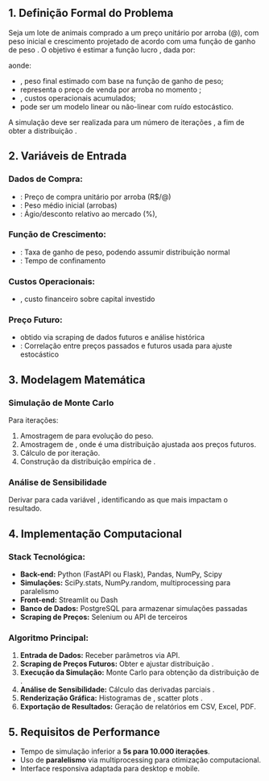 ## 1. Definição Formal do Problema

Seja um lote de animais comprado a um preço unitário por arroba (@), com peso inicial e crescimento projetado de acordo com uma função de ganho de peso . O objetivo é estimar a função lucro , dada por:

aonde:

- , peso final estimado com base na função de ganho de peso;
- representa o preço de venda por arroba no momento ;
- , custos operacionais acumulados;
- pode ser um modelo linear ou não-linear com ruído estocástico.

A simulação deve ser realizada para um número de iterações , a fim de obter a distribuição .

## 2. Variáveis de Entrada

### Dados de Compra:

- : Preço de compra unitário por arroba (R$/@)
- : Peso médio inicial (arrobas)
- : Ágio/desconto relativo ao mercado (%),

### Função de Crescimento:

- : Taxa de ganho de peso, podendo assumir distribuição normal
- : Tempo de confinamento

### Custos Operacionais:

- , custo financeiro sobre capital investido

### Preço Futuro:

- obtido via scraping de dados futuros e análise histórica
- : Correlação entre preços passados e futuros usada para ajuste estocástico

## 3. Modelagem Matemática

### Simulação de Monte Carlo

Para iterações:

1. Amostragem de para evolução do peso.
2. Amostragem de , onde é uma distribuição ajustada aos preços futuros.
3. Cálculo de por iteração.
4. Construção da distribuição empírica de .

### Análise de Sensibilidade

Derivar para cada variável , identificando as que mais impactam o resultado.

## 4. Implementação Computacional

### Stack Tecnológica:

- **Back-end:** Python (FastAPI ou Flask), Pandas, NumPy, Scipy
- **Simulações:** SciPy.stats, NumPy.random, multiprocessing para paralelismo
- **Front-end:** Streamlit ou Dash
- **Banco de Dados:** PostgreSQL para armazenar simulações passadas
- **Scraping de Preços:** Selenium ou API de terceiros

### Algoritmo Principal:

1. **Entrada de Dados:** Receber parâmetros via API.
2. **Scraping de Preços Futuros:** Obter e ajustar distribuição .
3. **Execução da Simulação:** Monte Carlo para obtenção da distribuição de .
4. **Análise de Sensibilidade:** Cálculo das derivadas parciais .
5. **Renderização Gráfica:** Histogramas de , scatter plots .
6. **Exportação de Resultados:** Geração de relatórios em CSV, Excel, PDF.

## 5. Requisitos de Performance

- Tempo de simulação inferior a **5s para 10.000 iterações**.
- Uso de **paralelismo** via multiprocessing para otimização computacional.
- Interface responsiva adaptada para desktop e mobile.
